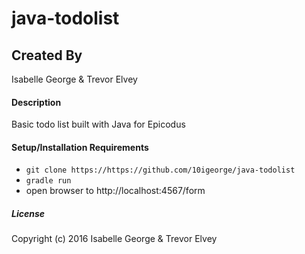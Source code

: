# java-todolist

## Created By
Isabelle George & Trevor Elvey

#### Description
Basic todo list built with Java for Epicodus

#### Setup/Installation Requirements

* `git clone https://https://github.com/10igeorge/java-todolist`
* `gradle run`
* open browser to http://localhost:4567/form

##### License

Copyright (c) 2016 Isabelle George & Trevor Elvey
